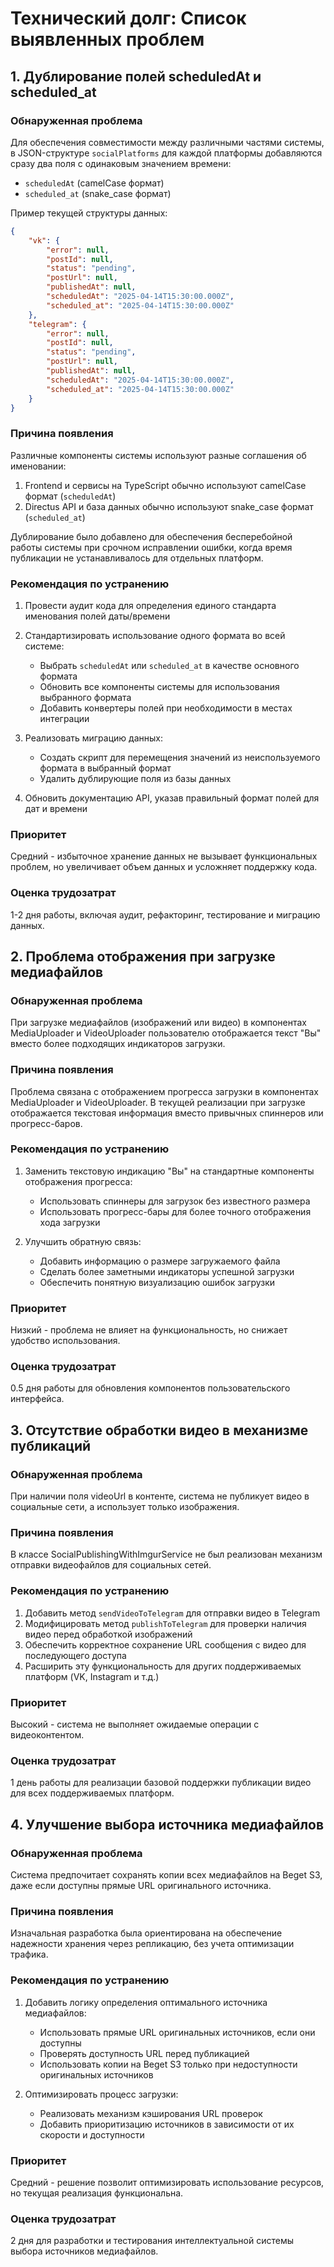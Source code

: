 # Технический долг: Список выявленных проблем

## 1. Дублирование полей scheduledAt и scheduled_at

### Обнаруженная проблема

Для обеспечения совместимости между различными частями системы, в JSON-структуре `socialPlatforms` для каждой платформы добавляются сразу два поля с одинаковым значением времени:
- `scheduledAt` (camelCase формат)
- `scheduled_at` (snake_case формат)

Пример текущей структуры данных:
```json
{
    "vk": {
        "error": null,
        "postId": null,
        "status": "pending",
        "postUrl": null,
        "publishedAt": null,
        "scheduledAt": "2025-04-14T15:30:00.000Z",
        "scheduled_at": "2025-04-14T15:30:00.000Z"
    },
    "telegram": {
        "error": null,
        "postId": null,
        "status": "pending",
        "postUrl": null,
        "publishedAt": null,
        "scheduledAt": "2025-04-14T15:30:00.000Z",
        "scheduled_at": "2025-04-14T15:30:00.000Z"
    }
}
```

### Причина появления

Различные компоненты системы используют разные соглашения об именовании:
1. Frontend и сервисы на TypeScript обычно используют camelCase формат (`scheduledAt`)
2. Directus API и база данных обычно используют snake_case формат (`scheduled_at`)

Дублирование было добавлено для обеспечения бесперебойной работы системы при срочном исправлении ошибки, когда время публикации не устанавливалось для отдельных платформ.

### Рекомендация по устранению

1. Провести аудит кода для определения единого стандарта именования полей даты/времени
2. Стандартизировать использование одного формата во всей системе:
   - Выбрать `scheduledAt` или `scheduled_at` в качестве основного формата
   - Обновить все компоненты системы для использования выбранного формата
   - Добавить конвертеры полей при необходимости в местах интеграции

3. Реализовать миграцию данных:
   - Создать скрипт для перемещения значений из неиспользуемого формата в выбранный формат
   - Удалить дублирующие поля из базы данных

4. Обновить документацию API, указав правильный формат полей для дат и времени

### Приоритет

Средний - избыточное хранение данных не вызывает функциональных проблем, но увеличивает объем данных и усложняет поддержку кода.

### Оценка трудозатрат

1-2 дня работы, включая аудит, рефакторинг, тестирование и миграцию данных.

## 2. Проблема отображения при загрузке медиафайлов

### Обнаруженная проблема

При загрузке медиафайлов (изображений или видео) в компонентах MediaUploader и VideoUploader пользователю отображается текст "Вы" вместо более подходящих индикаторов загрузки.

### Причина появления

Проблема связана с отображением прогресса загрузки в компонентах MediaUploader и VideoUploader. В текущей реализации при загрузке отображается текстовая информация вместо привычных спиннеров или прогресс-баров.

### Рекомендация по устранению

1. Заменить текстовую индикацию "Вы" на стандартные компоненты отображения прогресса:
   - Использовать спиннеры для загрузок без известного размера
   - Использовать прогресс-бары для более точного отображения хода загрузки
   
2. Улучшить обратную связь:
   - Добавить информацию о размере загружаемого файла
   - Сделать более заметными индикаторы успешной загрузки
   - Обеспечить понятную визуализацию ошибок загрузки

### Приоритет

Низкий - проблема не влияет на функциональность, но снижает удобство использования.

### Оценка трудозатрат

0.5 дня работы для обновления компонентов пользовательского интерфейса.

## 3. Отсутствие обработки видео в механизме публикаций

### Обнаруженная проблема

При наличии поля videoUrl в контенте, система не публикует видео в социальные сети, а использует только изображения.

### Причина появления

В классе SocialPublishingWithImgurService не был реализован механизм отправки видеофайлов для социальных сетей.

### Рекомендация по устранению

1. Добавить метод `sendVideoToTelegram` для отправки видео в Telegram
2. Модифицировать метод `publishToTelegram` для проверки наличия видео перед обработкой изображений
3. Обеспечить корректное сохранение URL сообщения с видео для последующего доступа
4. Расширить эту функциональность для других поддерживаемых платформ (VK, Instagram и т.д.)

### Приоритет

Высокий - система не выполняет ожидаемые операции с видеоконтентом.

### Оценка трудозатрат

1 день работы для реализации базовой поддержки публикации видео для всех поддерживаемых платформ.

## 4. Улучшение выбора источника медиафайлов

### Обнаруженная проблема

Система предпочитает сохранять копии всех медиафайлов на Beget S3, даже если доступны прямые URL оригинального источника.

### Причина появления

Изначальная разработка была ориентирована на обеспечение надежности хранения через репликацию, без учета оптимизации трафика.

### Рекомендация по устранению

1. Добавить логику определения оптимального источника медиафайлов:
   - Использовать прямые URL оригинальных источников, если они доступны
   - Проверять доступность URL перед публикацией
   - Использовать копии на Beget S3 только при недоступности оригинальных источников
   
2. Оптимизировать процесс загрузки:
   - Реализовать механизм кэширования URL проверок
   - Добавить приоритизацию источников в зависимости от их скорости и доступности

### Приоритет

Средний - решение позволит оптимизировать использование ресурсов, но текущая реализация функциональна.

### Оценка трудозатрат

2 дня для разработки и тестирования интеллектуальной системы выбора источников медиафайлов.